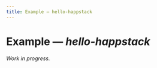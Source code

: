 ```yaml
---
title: Example — hello-happstack
---
```



Example — _hello-happstack_
===========================

_Work in progress._
